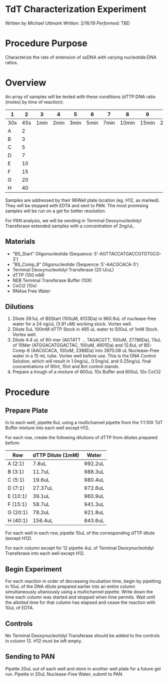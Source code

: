 # TdT Characterization Experiment
Written by *Michael Uttmark*
*Written:* 2/16/19 *Performed:* TBD

Procedure Purpose
=================

Characterize the rate of extension of ssDNA with varying nucleotide:DNA
ratios.

Overview
========

An array of samples will be tested with these conditions (dTTP:DNA ratio
(moles) by time of reaction):

|1  | 2  |3   |4   |5   |6   |7   |8    |9    |10   |11   |12      |
|---|----|----|----|----|----|----|-----|-----|-----|-----|--------|
|30s|45s |1min|2min|3min|5min|7min|10min|15min|20min|30min|Controls|
|A  | 2  |    |    |    |    |    |     |     |     |     |        |
|B  | 3  |    |    |    |    |    |     |     |     |     |        |
|C  | 5  |    |    |    |    |    |     |     |     |     |        |
|D  | 7  |    |    |    |    |    |     |     |     |     |        |
|E  | 10 |    |    |    |    |    |     |     |     |     |        |
|F  | 15 |    |    |    |    |    |     |     |     |     |        |
|G  | 20 |    |    |    |    |    |     |     |     |     |        |
|H  | 40 |    |    |    |    |    |     |     |     |     | H12    |

Samples are addressed by their 96Well plate location (eg. H12, as marked).
They will be stopped with EDTA and sent to PAN. The most promising samples will be run on a gel for better resolution.

For PAN analysis, we will be sending in Terminal Deoxynucleotidyl Transferase extended samples with a concentration of 2ng/uL.

## Materials

-   "BS\_Start\" Oligonucleotide (Sequence: 5'-AGTTACCATGACCGTGTGCG-3')
-   "BS\_Comp\_8\" Oligonucleotide (Sequence: 5'-AACGCACA-3')
-   Terminal Deoxynucleotidyl Transferase (20 U/uL)
-   dTTP (100 mM)
-   NEB Terminal Transferase Buffer (10X)
-   CoCl2 (10x)
-   RNAse Free Water

## Dilutions
1. Dilute 39.1uL of BSStart (100uM, 6133Da) in 960.9uL of nuclease-free water for a 24 ng/uL (3.91 uM) working stock. Vortex well.
2. Dilute 5uL 100mM dTTP Stock in 495 uL water to 500uL of 1mM Stock. Vortex well.
4. Dilute 4.4 uL of 90-mer (AGTATT ... TAGACGTT, 100uM, 27786Da), 13uL of 15Mer (ATGGACATGGACTAC, 100uM, 4601Da) and 12.6uL of BS-Comp-8 (AACGCACA, 100uM, 2388Da) into 3970.08 uL Nuclease-Free water in a 15 mL tube. Vortex well before use. This is the DNA Control Solution, which will result in 1.0ng/uL, 0.5ng/uL and 0.25ng/uL final concentrations of 90nt, 15nt and 8nt control stands.
5. Prepare a trough of a mixture of 600uL 10x Buffer and 600uL 10x CoCl2

Procedure
=========

Prepare Plate
-------------

In to each well, pipette 6uL using a multichannel pipette from the 1:1:10X TdT Buffer mixture into each well except H12.

For each row, create the following dilutions of dTTP from dilutes
prepared before:

|Row       |dTTP Dilute (1mM)| Water     |
|----------|-----------------|-----------|
|A (2:1)   | 7.8uL           | 992.2uL   |
|B (3:1)   | 11.7uL          | 988.3uL   |
|C (5:1)   | 19.6uL          | 980.4uL   |
|D (7:1)   | 27.37uL         | 972.6uL   |
|E (10:1)  | 39.1uL          | 960.9uL   |
|F (15:1)  | 58.7uL          | 941.3uL   |
|G (20:1)  | 78.2uL          | 921.8uL   |
|H (40:1)  | 156.4uL         | 843.6uL   |

For each well in each row, pipette 10uL of the corresponding dTTP dilute (except H12).

For each column except for 12 pipette 4uL of Terminal Deoxynucleotidyl Transferase into each well except H12.

## Begin Experiment
For each reaction in order of decreasing incubation time, begin by pipetting in 10uL of the DNA dilute prepared earlier into an entire column simultaneously ultaniously using a multichannel pipette. Write down the time each column was started and stopped when time permits. Wait until the allotted time for that column has elapsed and cease the reaction with 10uL of EDTA.

## Controls
No Terminal Deoxynucleotidyl Transferase should be added to the controls in column 12. H12 must be left empty.

## Sending to PAN
Pipette 20uL out of each well and store in another well plate for a future gel run. Pipette in 20uL Nuclease-Free Water, submit to PAN.
